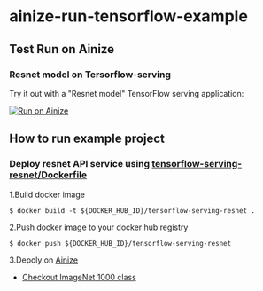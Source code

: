 # ainize-run-tensorflow-example

## Test __Run on Ainize__

### Resnet model on Tersorflow-serving

Try it out with a "Resnet model" TensorFlow serving application:

[![Run on Ainize](https://ainize-run-web.herokuapp.com/static/images/run_on_ainize_button.png)](https://ainize-dev.web.app/redirect?git_repo=github.com/ainize-team/ainize-run-tensorflow-example)


## How to run example project

### Deploy resnet API service using [tensorflow-serving-resnet/Dockerfile](tensorflow-serving-resnet/Dockerfile)

1.Build docker image
```
$ docker build -t ${DOCKER_HUB_ID}/tensorflow-serving-resnet .
```

2.Push docker image to your docker hub registry
```
$ docker push ${DOCKER_HUB_ID}/tensorflow-serving-resnet
```

3.Depoly on <a href="https://ainize-run-web.herokuapp.com/">Ainize</a>

* <a href="https://gist.github.com/yrevar/942d3a0ac09ec9e5eb3a">Checkout ImageNet 1000 class</a>
